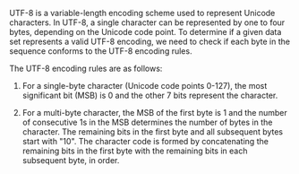 UTF-8 is a variable-length encoding scheme used to represent Unicode characters. In UTF-8, a single character can be represented by one to four bytes, depending on the Unicode code point. To determine if a given data set represents a valid UTF-8 encoding, we need to check if each byte in the sequence conforms to the UTF-8 encoding rules.

The UTF-8 encoding rules are as follows:

1. For a single-byte character (Unicode code points 0-127), the most significant bit (MSB) is 0 and the other 7 bits represent the character.

2. For a multi-byte character, the MSB of the first byte is 1 and the number of consecutive 1s in the MSB determines the number of bytes in the character. The remaining bits in the first byte and all subsequent bytes start with "10". The character code is formed by concatenating the remaining bits in the first byte with the remaining bits in each subsequent byte, in order.
